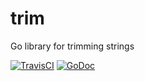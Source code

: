 # trim

Go library for trimming strings

[![TravisCI](https://travis-ci.org/trinitum/go-trim.svg?branch=master)](https://travis-ci.org/trinitum/go-trim)
[![GoDoc](https://godoc.org/github.com/trinitum/go-trim?status.svg)](http://godoc.org/github.com/trinitum/go-trim)

